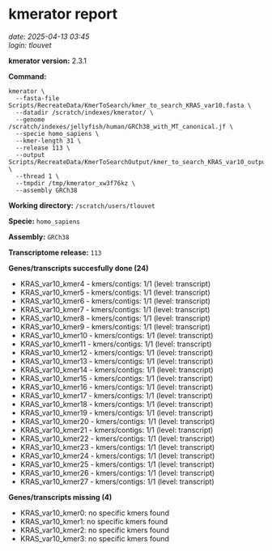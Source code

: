 # kmerator report
*date: 2025-04-13 03:45*  
*login: tlouvet*

**kmerator version:** 2.3.1

**Command:**

```
kmerator \
  --fasta-file Scripts/RecreateData/KmerToSearch/kmer_to_search_KRAS_var10.fasta \
  --datadir /scratch/indexes/kmerator/ \
  --genome /scratch/indexes/jellyfish/human/GRCh38_with_MT_canonical.jf \
  --specie homo_sapiens \
  --kmer-length 31 \
  --release 113 \
  --output Scripts/RecreateData/KmerToSearchOutput/kmer_to_search_KRAS_var10_output \
  --thread 1 \
  --tmpdir /tmp/kmerator_xw3f76kz \
  --assembly GRCh38
```

**Working directory:** `/scratch/users/tlouvet`

**Specie:** `homo_sapiens`

**Assembly:** `GRCh38`

**Transcriptome release:** `113`

**Genes/transcripts succesfully done (24)**

- KRAS_var10_kmer4 - kmers/contigs: 1/1 (level: transcript)
- KRAS_var10_kmer5 - kmers/contigs: 1/1 (level: transcript)
- KRAS_var10_kmer6 - kmers/contigs: 1/1 (level: transcript)
- KRAS_var10_kmer7 - kmers/contigs: 1/1 (level: transcript)
- KRAS_var10_kmer8 - kmers/contigs: 1/1 (level: transcript)
- KRAS_var10_kmer9 - kmers/contigs: 1/1 (level: transcript)
- KRAS_var10_kmer10 - kmers/contigs: 1/1 (level: transcript)
- KRAS_var10_kmer11 - kmers/contigs: 1/1 (level: transcript)
- KRAS_var10_kmer12 - kmers/contigs: 1/1 (level: transcript)
- KRAS_var10_kmer13 - kmers/contigs: 1/1 (level: transcript)
- KRAS_var10_kmer14 - kmers/contigs: 1/1 (level: transcript)
- KRAS_var10_kmer15 - kmers/contigs: 1/1 (level: transcript)
- KRAS_var10_kmer16 - kmers/contigs: 1/1 (level: transcript)
- KRAS_var10_kmer17 - kmers/contigs: 1/1 (level: transcript)
- KRAS_var10_kmer18 - kmers/contigs: 1/1 (level: transcript)
- KRAS_var10_kmer19 - kmers/contigs: 1/1 (level: transcript)
- KRAS_var10_kmer20 - kmers/contigs: 1/1 (level: transcript)
- KRAS_var10_kmer21 - kmers/contigs: 1/1 (level: transcript)
- KRAS_var10_kmer22 - kmers/contigs: 1/1 (level: transcript)
- KRAS_var10_kmer23 - kmers/contigs: 1/1 (level: transcript)
- KRAS_var10_kmer24 - kmers/contigs: 1/1 (level: transcript)
- KRAS_var10_kmer25 - kmers/contigs: 1/1 (level: transcript)
- KRAS_var10_kmer26 - kmers/contigs: 1/1 (level: transcript)
- KRAS_var10_kmer27 - kmers/contigs: 1/1 (level: transcript)


**Genes/transcripts missing (4)**

- KRAS_var10_kmer0: no specific kmers found
- KRAS_var10_kmer1: no specific kmers found
- KRAS_var10_kmer2: no specific kmers found
- KRAS_var10_kmer3: no specific kmers found

